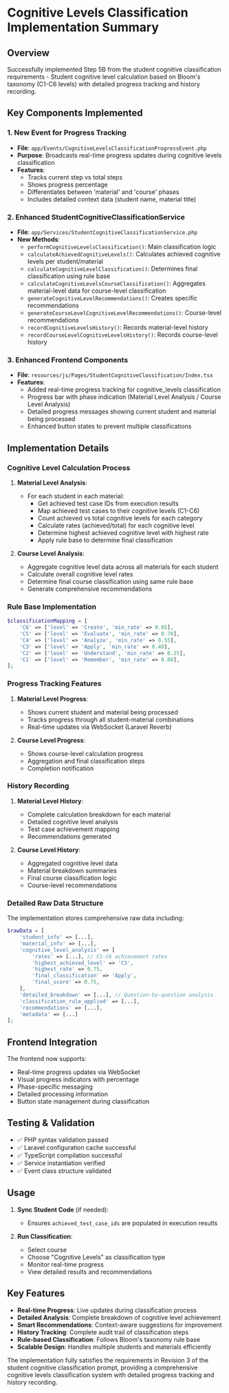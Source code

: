 # Cognitive Levels Classification Implementation Summary

## Overview
Successfully implemented Step 5B from the student cognitive classification requirements - Student cognitive level calculation based on Bloom's taxonomy (C1-C6 levels) with detailed progress tracking and history recording.

## Key Components Implemented

### 1. New Event for Progress Tracking
- **File**: `app/Events/CognitiveLevelsClassificationProgressEvent.php`
- **Purpose**: Broadcasts real-time progress updates during cognitive levels classification
- **Features**:
  - Tracks current step vs total steps
  - Shows progress percentage
  - Differentiates between 'material' and 'course' phases
  - Includes detailed context data (student name, material title)

### 2. Enhanced StudentCognitiveClassificationService
- **File**: `app/Services/StudentCognitiveClassificationService.php`
- **New Methods**:
  - `performCognitiveLevelsClassification()`: Main classification logic
  - `calculateAchievedCognitiveLevels()`: Calculates achieved cognitive levels per student/material
  - `calculateCognitiveLevelClassification()`: Determines final classification using rule base
  - `calculateCognitiveLevelsCourseClassification()`: Aggregates material-level data for course-level classification
  - `generateCognitiveLevelRecommendations()`: Creates specific recommendations
  - `generateCourseLevelCognitiveLevelRecommendations()`: Course-level recommendations
  - `recordCognitiveLevelsHistory()`: Records material-level history
  - `recordCourseLevelCognitiveLevelsHistory()`: Records course-level history

### 3. Enhanced Frontend Components
- **File**: `resources/js/Pages/StudentCognitiveClassification/Index.tsx`
- **Features**:
  - Added real-time progress tracking for cognitive_levels classification
  - Progress bar with phase indication (Material Level Analysis / Course Level Analysis)
  - Detailed progress messages showing current student and material being processed
  - Enhanced button states to prevent multiple classifications

## Implementation Details

### Cognitive Level Calculation Process

1. **Material Level Analysis**:
   - For each student in each material:
     - Get achieved test case IDs from execution results
     - Map achieved test cases to their cognitive levels (C1-C6)
     - Count achieved vs total cognitive levels for each category
     - Calculate rates (achieved/total) for each cognitive level
     - Determine highest achieved cognitive level with highest rate
     - Apply rule base to determine final classification

2. **Course Level Analysis**:
   - Aggregate cognitive level data across all materials for each student
   - Calculate overall cognitive level rates
   - Determine final course classification using same rule base
   - Generate comprehensive recommendations

### Rule Base Implementation
```php
$classificationMapping = [
    'C6' => ['level' => 'Create', 'min_rate' => 0.85],
    'C5' => ['level' => 'Evaluate', 'min_rate' => 0.70],
    'C4' => ['level' => 'Analyze', 'min_rate' => 0.55],
    'C3' => ['level' => 'Apply', 'min_rate' => 0.40],
    'C2' => ['level' => 'Understand', 'min_rate' => 0.25],
    'C1' => ['level' => 'Remember', 'min_rate' => 0.00],
];
```

### Progress Tracking Features

1. **Material Level Progress**:
   - Shows current student and material being processed
   - Tracks progress through all student-material combinations
   - Real-time updates via WebSocket (Laravel Reverb)

2. **Course Level Progress**:
   - Shows course-level calculation progress
   - Aggregation and final classification steps
   - Completion notification

### History Recording

1. **Material Level History**:
   - Complete calculation breakdown for each material
   - Detailed cognitive level analysis
   - Test case achievement mapping
   - Recommendations generated

2. **Course Level History**:
   - Aggregated cognitive level data
   - Material breakdown summaries
   - Final course classification logic
   - Course-level recommendations

### Detailed Raw Data Structure

The implementation stores comprehensive raw data including:

```php
$rawData = [
    'student_info' => [...],
    'material_info' => [...],
    'cognitive_level_analysis' => [
        'rates' => [...], // C1-C6 achievement rates
        'highest_achieved_level' => 'C3',
        'highest_rate' => 0.75,
        'final_classification' => 'Apply',
        'final_score' => 0.75,
    ],
    'detailed_breakdown' => [...], // Question-by-question analysis
    'classification_rule_applied' => [...],
    'recommendations' => [...],
    'metadata' => [...]
];
```

## Frontend Integration

The frontend now supports:
- Real-time progress updates via WebSocket
- Visual progress indicators with percentage
- Phase-specific messaging
- Detailed processing information
- Button state management during classification

## Testing & Validation

- ✅ PHP syntax validation passed
- ✅ Laravel configuration cache successful
- ✅ TypeScript compilation successful
- ✅ Service instantiation verified
- ✅ Event class structure validated

## Usage

1. **Sync Student Code** (if needed):
   - Ensures `achieved_test_case_ids` are populated in execution results

2. **Run Classification**:
   - Select course
   - Choose "Cognitive Levels" as classification type
   - Monitor real-time progress
   - View detailed results and recommendations

## Key Features

- **Real-time Progress**: Live updates during classification process
- **Detailed Analysis**: Complete breakdown of cognitive level achievement
- **Smart Recommendations**: Context-aware suggestions for improvement
- **History Tracking**: Complete audit trail of classification steps
- **Rule-based Classification**: Follows Bloom's taxonomy rule base
- **Scalable Design**: Handles multiple students and materials efficiently

The implementation fully satisfies the requirements in Revision 3 of the student cognitive classification prompt, providing a comprehensive cognitive levels classification system with detailed progress tracking and history recording.
